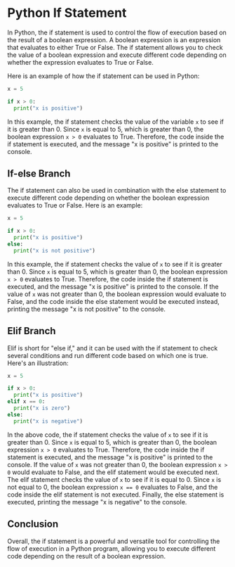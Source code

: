 # Python If Statement

In Python, the if statement is used to control the flow of execution based on the result of a boolean expression. A boolean expression is an expression that evaluates to either True or False. The if statement allows you to check the value of a boolean expression and execute different code depending on whether the expression evaluates to True or False.

Here is an example of how the if statement can be used in Python:

```python
x = 5

if x > 0:
  print("x is positive")
```

In this example, the if statement checks the value of the variable `x` to see if it is greater than 0. Since `x` is equal to 5, which is greater than 0, the boolean expression `x > 0` evaluates to True. Therefore, the code inside the if statement is executed, and the message "x is positive" is printed to the console.

## If-else Branch

The if statement can also be used in combination with the else statement to execute different code depending on whether the boolean expression evaluates to True or False. Here is an example:

```python
x = 5

if x > 0:
  print("x is positive")
else:
  print("x is not positive")
```

In this example, the if statement checks the value of `x` to see if it is greater than 0. Since `x` is equal to 5, which is greater than 0, the boolean expression `x > 0` evaluates to True. Therefore, the code inside the if statement is executed, and the message "x is positive" is printed to the console. If the value of `x` was not greater than 0, the boolean expression would evaluate to False, and the code inside the else statement would be executed instead, printing the message "x is not positive" to the console.

## Elif Branch

Elif is short for "else if," and it can be used with the if statement to check several conditions and run different code based on which one is true. Here's an illustration:

```python
x = 5

if x > 0:
  print("x is positive")
elif x == 0:
  print("x is zero")
else:
  print("x is negative")
```

In the above code, the if statement checks the value of `x` to see if it is greater than 0. Since `x` is equal to 5, which is greater than 0, the boolean expression `x > 0` evaluates to True. Therefore, the code inside the if statement is executed, and the message "x is positive" is printed to the console. If the value of `x` was not greater than 0, the boolean expression `x > 0` would evaluate to False, and the elif statement would be executed next. The elif statement checks the value of `x` to see if it is equal to 0. Since `x` is not equal to 0, the boolean expression `x == 0` evaluates to False, and the code inside the elif statement is not executed. Finally, the else statement is executed, printing the message "x is negative" to the console.

## Conclusion

Overall, the if statement is a powerful and versatile tool for controlling the flow of execution in a Python program, allowing you to execute different code depending on the result of a boolean expression.
